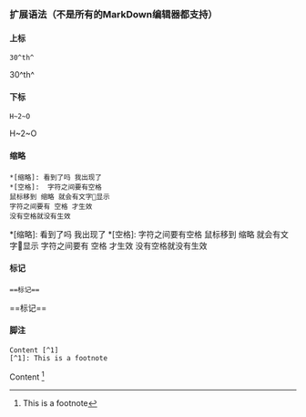 ### 扩展语法（不是所有的MarkDown编辑器都支持）
#### 上标
```
30^th^
```
30^th^

#### 下标
```
H~2~O
```
H~2~O

#### 缩略
```
*[缩略]: 看到了吗 我出现了
*[空格]:  字符之间要有空格
鼠标移到 缩略 就会有文字显示
字符之间要有 空格 才生效
没有空格就没有生效
```
*[缩略]: 看到了吗 我出现了
*[空格]:  字符之间要有空格
鼠标移到 缩略 就会有文字显示
字符之间要有 空格 才生效
没有空格就没有生效

#### 标记
```
==标记==
```
==标记==

#### 脚注
```
Content [^1] 
[^1]: This is a footnote
```
Content [^1] 
[^1]: This is a footnote